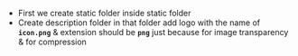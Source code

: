 
- First we create static folder inside static folder 
- Create description folder in that folder add logo with the name of **`icon.png`** & extension should be **`png`** just because for image transparency & for compression